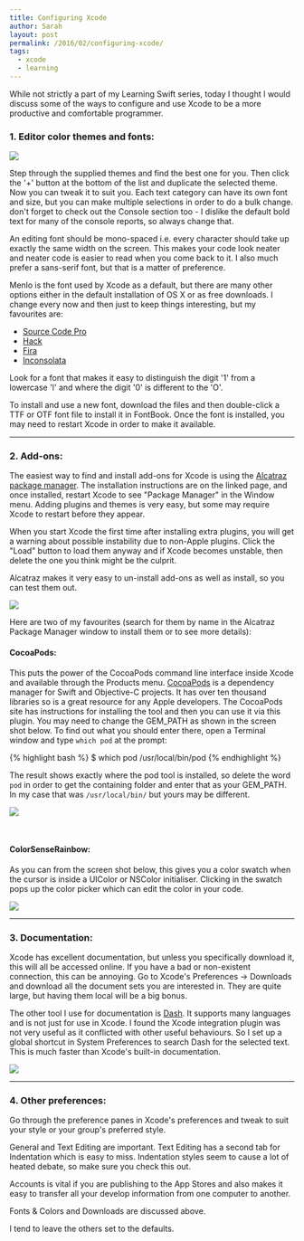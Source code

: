 ```yaml
---
title: Configuring Xcode
author: Sarah
layout: post
permalink: /2016/02/configuring-xcode/
tags:
  - xcode
  - learning
---
```

While not strictly a part of my Learning Swift series, today I thought I would discuss some of the ways to configure and use Xcode to be a more productive and comfortable programmer.

### 1. Editor color themes and fonts:

![][1]

Step through the supplied themes and find the best one for you. Then click the '+' button at the bottom of the list and duplicate the selected theme. Now you can tweak it to suit you. Each text category can have its own font and size, but you can make multiple selections in order to do a bulk change. don't forget to check out the Console section too - I dislike the default bold text for many of the console reports, so always change that.

An editing font should be mono-spaced i.e. every character should take up exactly the same width on the screen. This makes your code look neater and neater code is easier to read when you come back to it. I also much prefer a sans-serif font, but that is a matter of preference.

Menlo is the font used by Xcode as a default, but there are many other options either in the default installation of OS X or as free downloads. I change every now and then just to keep things interesting, but my favourites are:

* [Source Code Pro][2]
* [Hack][3]
* [Fira][4]
* [Inconsolata][5]

Look for a font that makes it easy to distinguish the digit '1' from a lowercase 'l' and where the digit '0' is different to the 'O'.

To install and use a new font, download the files and then double-click a TTF or OTF font file to install it in FontBook. Once the font is installed, you may need to restart Xcode in order to make it available.

---

### 2. Add-ons:

The easiest way to find and install add-ons for Xcode is using the [Alcatraz package manager][6]. The installation instructions are on the linked page, and once installed, restart Xcode to see "Package Manager" in the Window menu. Adding plugins and themes is very easy, but some may require Xcode to restart before they appear.

When you start Xcode the first time after installing extra plugins, you will get a warning about possible instability due to non-Apple plugins. Click the "Load" button to load them anyway and if Xcode becomes unstable, then delete the one you think might be the culprit.

Alcatraz makes it very easy to un-install add-ons as well as install, so you can test them out.

![][7]

Here are two of my favourites (search for them by name in the Alcatraz Package Manager window to install them or to see more details):

#### CocoaPods:

This puts the power of the CocoaPods command line interface inside Xcode and available through the Products menu.
[CocoaPods][10] is a dependency manager for Swift and Objective-C projects. It has over ten thousand libraries so is a great resource for any Apple developers. The CocoaPods site has instructions for installing the tool and then you can use it via this plugin. You may need to change the GEM_PATH as shown in the screen shot below. To find out what you should enter there, open a Terminal window and type `which pod` at the prompt:
 
{% highlight bash %}
$ which pod
/usr/local/bin/pod
{% endhighlight %}

The result shows exactly where the pod tool is installed, so delete the word `pod` in order to get the containing folder and enter that as your GEM_PATH. In my case that was `/usr/local/bin/` but yours may be different.

![][8]

<br>

#### ColorSenseRainbow:

As you can from the screen shot below, this gives you a color swatch when the cursor is inside a UIColor or NSColor initialiser. Clicking in the swatch pops up the color picker which can edit the color in your code.

![][9]

---

### 3. Documentation:

Xcode has excellent documentation, but unless you specifically download it, this will all be accessed online. If you have a bad or non-existent connection, this can be annoying. Go to Xcode's Preferences -> Downloads and download all the document sets you are interested in. They are quite large, but having them local will be a big bonus.

The other tool I use for documentation is [Dash][11]. It supports many languages and is not just for use in Xcode. I found the Xcode integration plugin was not very useful as it conflicted with other useful behaviours. So I set up a global shortcut in System Preferences to search Dash for the selected text. This is much faster than Xcode's built-in documentation.

![][12]

---

### 4. Other preferences:

Go through the preference panes in Xcode's preferences and tweak to suit your style or your group's preferred style.

General and Text Editing are important. Text Editing has a second tab for Indentation which is easy to miss. Indentation styles seem to cause a lot of heated debate, so make sure you check this out.

Accounts is vital if you are publishing to the App Stores and also makes it easy to transfer all your develop information from one computer to another.

Fonts & Colors and Downloads are discussed above.

I tend to leave the  others set to the defaults.




[1]: /images/XcodeFontPrefs.png
[2]: https://github.com/adobe-fonts/source-code-pro
[3]: https://github.com/chrissimpkins/hack
[4]: https://github.com/mozilla/Fira
[5]: http://www.fontsquirrel.com/fonts/Inconsolata
[6]: http://alcatraz.io
[7]: /images/Alcatraz.png
[8]: /images/CocoaPods.png
[9]: /images/ColorSenseRainbow.png
[10]: https://cocoapods.org
[11]: https://kapeli.com/dash
[12]: /images/Dash.png
